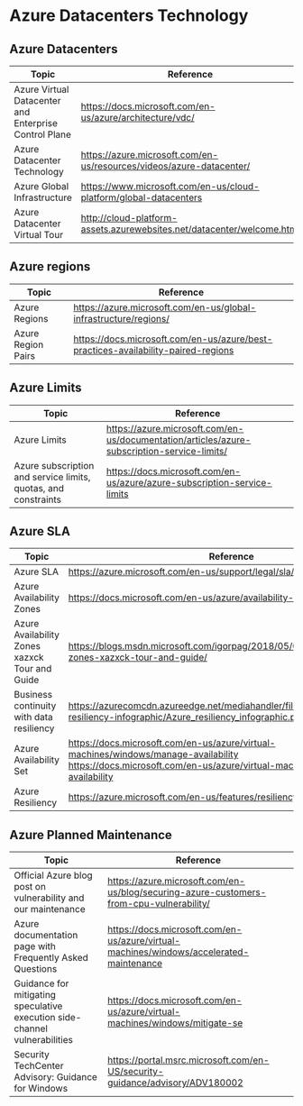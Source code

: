 # Azure Datacenters Technology

## Azure Datacenters

| Topic | Reference |
| --- | --- |
|Azure Virtual Datacenter and Enterprise Control Plane|https://docs.microsoft.com/en-us/azure/architecture/vdc/ |
|Azure Datacenter Technology|  https://azure.microsoft.com/en-us/resources/videos/azure-datacenter/|
|Azure Global Infrastructure| https://www.microsoft.com/en-us/cloud-platform/global-datacenters|
|Azure Datacenter Virtual Tour| http://cloud-platform-assets.azurewebsites.net/datacenter/welcome.html|


## Azure regions

| Topic | Reference |
| --- | --- |
| Azure Regions | https://azure.microsoft.com/en-us/global-infrastructure/regions/|
| Azure Region Pairs| https://docs.microsoft.com/en-us/azure/best-practices-availability-paired-regions|

## Azure Limits

| Topic | Reference |
| --- | --- |
| Azure Limits| https://azure.microsoft.com/en-us/documentation/articles/azure-subscription-service-limits/ |
|Azure subscription and service limits, quotas, and constraints|https://docs.microsoft.com/en-us/azure/azure-subscription-service-limits|

## Azure SLA

| Topic | Reference |
| --- | --- |
|Azure SLA|https://azure.microsoft.com/en-us/support/legal/sla/|
|Azure Availability Zones|https://docs.microsoft.com/en-us/azure/availability-zones/az-overview|
|Azure Availability Zones xazxck Tour and Guide|https://blogs.msdn.microsoft.com/igorpag/2018/05/03/azure-availability-zones-xazxck-tour-and-guide/|
|Business continuity with data resiliency|https://azurecomcdn.azureedge.net/mediahandler/files/resourcefiles/azure-resiliency-infographic/Azure_resiliency_infographic.pdf|
|Azure Availability Set|https://docs.microsoft.com/en-us/azure/virtual-machines/windows/manage-availability<br>https://docs.microsoft.com/en-us/azure/virtual-machines/linux/manage-availability|
|Azure Resiliency|https://azure.microsoft.com/en-us/features/resiliency/|


## Azure Planned Maintenance

| Topic | Reference |
| --- | --- |
|Official Azure blog post on vulnerability and our maintenance|https://azure.microsoft.com/en-us/blog/securing-azure-customers-from-cpu-vulnerability/|
|Azure documentation page with Frequently Asked Questions|https://docs.microsoft.com/en-us/azure/virtual-machines/windows/accelerated-maintenance
|Guidance for mitigating speculative execution side-channel vulnerabilities ​|https://docs.microsoft.com/en-us/azure/virtual-machines/windows/mitigate-se|
|Security TechCenter Advisory: Guidance for Windows​|https://portal.msrc.microsoft.com/en-US/security-guidance/advisory/ADV180002|




